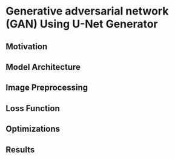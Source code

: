 # Generative adversarial network (GAN) Using U-Net Generator

## Motivation

## Model Architecture

## Image Preprocessing

## Loss Function

## Optimizations

## Results